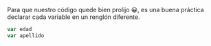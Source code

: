 Para que nuestro código quede bien prolijo :grinning:, es una buena práctica declarar cada variable en un renglón diferente.

```javascript
var edad
var apellido
```